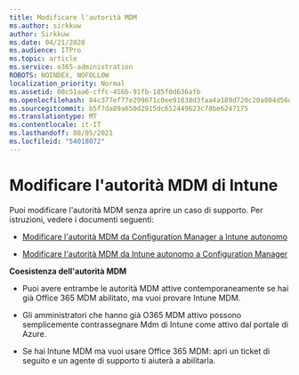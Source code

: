 ```yaml
---
title: Modificare l'autorità MDM
ms.author: sirkkuw
author: Sirkkuw
ms.date: 04/21/2020
ms.audience: ITPro
ms.topic: article
ms.service: o365-administration
ROBOTS: NOINDEX, NOFOLLOW
localization_priority: Normal
ms.assetid: 08c51aa6-cffc-456b-91fb-185f0d636afb
ms.openlocfilehash: 84c377ef77e299671c0ee91838d3faa4a189d720c20a804d56d3323823b701c2
ms.sourcegitcommit: b5f7da89a650d2915dc652449623c78be6247175
ms.translationtype: MT
ms.contentlocale: it-IT
ms.lasthandoff: 08/05/2021
ms.locfileid: "54018072"
---
```

# <a name="change-intune-mdm-authority"></a>Modificare l'autorità MDM di Intune

Puoi modificare l'autorità MDM senza aprire un caso di supporto. Per istruzioni, vedere i documenti seguenti:
  
- [Modificare l'autorità MDM da Configuration Manager a Intune autonomo](https://docs.microsoft.com/configmgr/mdm/deploy-use/migrate-change-mdm-authority)
    
- [Modificare l'autorità MDM da Intune autonomo a Configuration Manager](https://docs.microsoft.com/configmgr/mdm/deploy-use/change-mdm-authority)
    
 **Coesistenza dell'autorità MDM**
  
- Puoi avere entrambe le autorità MDM attive contemporaneamente se hai già Office 365 MDM abilitato, ma vuoi provare Intune MDM.
    
- Gli amministratori che hanno già O365 MDM attivo possono semplicemente contrassegnare Mdm di Intune come attivo dal portale di Azure.
    
- Se hai Intune MDM ma vuoi usare Office 365 MDM: apri un ticket di seguito e un agente di supporto ti aiuterà a abilitarla.
    

